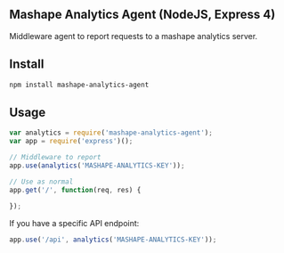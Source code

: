 Mashape Analytics Agent (NodeJS, Express 4)
-------------------------------------------

Middleware agent to report requests to a mashape analytics server.

Install
-------

```bash
npm install mashape-analytics-agent
```

Usage
-----

```javascript
var analytics = require('mashape-analytics-agent');
var app = require('express')();

// Middleware to report
app.use(analytics('MASHAPE-ANALYTICS-KEY'));

// Use as normal
app.get('/', function(req, res) {
  
});
```

If you have a specific API endpoint:
```javascript
app.use('/api', analytics('MASHAPE-ANALYTICS-KEY'));
```


